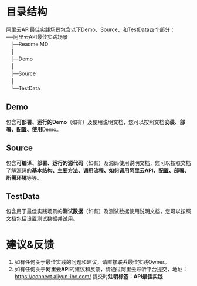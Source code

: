 # 目录结构 #
阿里云API最佳实践场景包含以下Demo、Source、和TestData四个部分：  
──阿里云API最佳实践场景  
    &#12288;├─Readme.MD  
    &#12288;│    
    &#12288;├─Demo  
    &#12288;│        
    &#12288;├─Source  
    &#12288;│        
    &#12288;└─TestData  

## Demo ##
包含**可部署、运行的Demo**（如有）及使用说明文档，您可以按照文档**安装、部署、配置、使用**Demo。

## Source ##
包含**可编译、部署、运行的源代码**（如有）及源码使用说明文档，您可以按照文档了解源码的**基本结构、主要方法、调用流程、如何调用阿里云API、配置、部署、所需环境**等等。

## TestData ##
包含用于最佳实践场景的**测试数据**（如有）及测试数据使用说明文档，您可以按照文档包括设置测试数据并试用。

# 建议&反馈 #
1. 如有任何关于最佳实践的问题和建议，请直接联系最佳实践Owner。
2. 如有任何关于**阿里云API**的建议和反馈，请通过阿里云聆听平台提交，地址： https://connect.aliyun-inc.com/ 提交时**注明标签：API最佳实践**